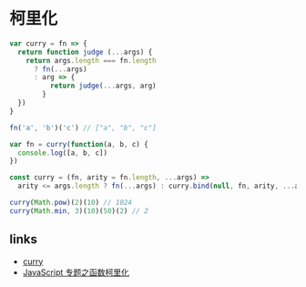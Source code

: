 # 柯里化

```js
var curry = fn => {
  return function judge (...args) {
    return args.length === fn.length
      ? fn(...args)
      : arg => {
          return judge(...args, arg)
        }
  })
}

fn('a', 'b')('c') // ["a", "b", "c"]

var fn = curry(function(a, b, c) {
  console.log([a, b, c])
})
```

```js
const curry = (fn, arity = fn.length, ...args) =>
  arity <= args.length ? fn(...args) : curry.bind(null, fn, arity, ...args)

curry(Math.pow)(2)(10) // 1024
curry(Math.min, 3)(10)(50)(2) // 2
```

## links

- [curry](https://www.30secondsofcode.org/js/s/curry)
- [JavaScript 专题之函数柯里化](https://github.com/mqyqingfeng/Blog/issues/42)
